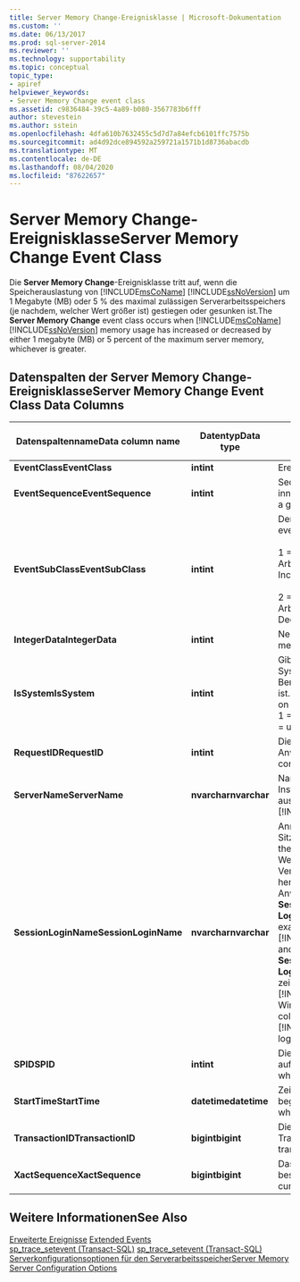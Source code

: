 ```yaml
---
title: Server Memory Change-Ereignisklasse | Microsoft-Dokumentation
ms.custom: ''
ms.date: 06/13/2017
ms.prod: sql-server-2014
ms.reviewer: ''
ms.technology: supportability
ms.topic: conceptual
topic_type:
- apiref
helpviewer_keywords:
- Server Memory Change event class
ms.assetid: c9836484-39c5-4a89-b080-3567783b6fff
author: stevestein
ms.author: sstein
ms.openlocfilehash: 4dfa610b7632455c5d7d7a84efcb6101ffc7575b
ms.sourcegitcommit: ad4d92dce894592a259721a1571b1d8736abacdb
ms.translationtype: MT
ms.contentlocale: de-DE
ms.lasthandoff: 08/04/2020
ms.locfileid: "87622657"
---
```

# <a name="server-memory-change-event-class"></a><span data-ttu-id="031b2-102">Server Memory Change-Ereignisklasse</span><span class="sxs-lookup"><span data-stu-id="031b2-102">Server Memory Change Event Class</span></span>
  <span data-ttu-id="031b2-103">Die **Server Memory Change**-Ereignisklasse tritt auf, wenn die Speicherauslastung von [!INCLUDE[msCoName](../../includes/msconame-md.md)] [!INCLUDE[ssNoVersion](../../includes/ssnoversion-md.md)] um 1 Megabyte (MB) oder 5 % des maximal zulässigen Serverarbeitsspeichers (je nachdem, welcher Wert größer ist) gestiegen oder gesunken ist.</span><span class="sxs-lookup"><span data-stu-id="031b2-103">The **Server Memory Change** event class occurs when [!INCLUDE[msCoName](../../includes/msconame-md.md)] [!INCLUDE[ssNoVersion](../../includes/ssnoversion-md.md)] memory usage has increased or decreased by either 1 megabyte (MB) or 5 percent of the maximum server memory, whichever is greater.</span></span>  
  
## <a name="server-memory-change-event-class-data-columns"></a><span data-ttu-id="031b2-104">Datenspalten der Server Memory Change-Ereignisklasse</span><span class="sxs-lookup"><span data-stu-id="031b2-104">Server Memory Change Event Class Data Columns</span></span>  
  
|<span data-ttu-id="031b2-105">Datenspaltenname</span><span class="sxs-lookup"><span data-stu-id="031b2-105">Data column name</span></span>|<span data-ttu-id="031b2-106">Datentyp</span><span class="sxs-lookup"><span data-stu-id="031b2-106">Data type</span></span>|<span data-ttu-id="031b2-107">BESCHREIBUNG</span><span class="sxs-lookup"><span data-stu-id="031b2-107">Description</span></span>|<span data-ttu-id="031b2-108">Column ID</span><span class="sxs-lookup"><span data-stu-id="031b2-108">Column ID</span></span>|<span data-ttu-id="031b2-109">Ja</span><span class="sxs-lookup"><span data-stu-id="031b2-109">Yes</span></span>|  
|----------------------|---------------|-----------------|---------------|---------|  
|<span data-ttu-id="031b2-110">**EventClass**</span><span class="sxs-lookup"><span data-stu-id="031b2-110">**EventClass**</span></span>|<span data-ttu-id="031b2-111">**int**</span><span class="sxs-lookup"><span data-stu-id="031b2-111">**int**</span></span>|<span data-ttu-id="031b2-112">Ereignistyp = 81.</span><span class="sxs-lookup"><span data-stu-id="031b2-112">Type of event = 81.</span></span>|<span data-ttu-id="031b2-113">27</span><span class="sxs-lookup"><span data-stu-id="031b2-113">27</span></span>|<span data-ttu-id="031b2-114">Nein</span><span class="sxs-lookup"><span data-stu-id="031b2-114">No</span></span>|  
|<span data-ttu-id="031b2-115">**EventSequence**</span><span class="sxs-lookup"><span data-stu-id="031b2-115">**EventSequence**</span></span>|<span data-ttu-id="031b2-116">**int**</span><span class="sxs-lookup"><span data-stu-id="031b2-116">**int**</span></span>|<span data-ttu-id="031b2-117">Sequenz eines bestimmten Ereignisses innerhalb der Anforderung.</span><span class="sxs-lookup"><span data-stu-id="031b2-117">Sequence of a given event within the request.</span></span>|<span data-ttu-id="031b2-118">51</span><span class="sxs-lookup"><span data-stu-id="031b2-118">51</span></span>|<span data-ttu-id="031b2-119">Nein</span><span class="sxs-lookup"><span data-stu-id="031b2-119">No</span></span>|  
|<span data-ttu-id="031b2-120">**EventSubClass**</span><span class="sxs-lookup"><span data-stu-id="031b2-120">**EventSubClass**</span></span>|<span data-ttu-id="031b2-121">**int**</span><span class="sxs-lookup"><span data-stu-id="031b2-121">**int**</span></span>|<span data-ttu-id="031b2-122">Der Typ der Ereignisunterklasse.</span><span class="sxs-lookup"><span data-stu-id="031b2-122">Type of event subclass.</span></span><br /><br /> <span data-ttu-id="031b2-123">1 = Arbeitsspeichervergrößerung</span><span class="sxs-lookup"><span data-stu-id="031b2-123">1=Memory Increase</span></span><br /><br /> <span data-ttu-id="031b2-124">2 = Arbeitsspeicherverringerung</span><span class="sxs-lookup"><span data-stu-id="031b2-124">2=Memory Decrease</span></span>|<span data-ttu-id="031b2-125">21</span><span class="sxs-lookup"><span data-stu-id="031b2-125">21</span></span>|<span data-ttu-id="031b2-126">Ja</span><span class="sxs-lookup"><span data-stu-id="031b2-126">Yes</span></span>|  
|<span data-ttu-id="031b2-127">**IntegerData**</span><span class="sxs-lookup"><span data-stu-id="031b2-127">**IntegerData**</span></span>|<span data-ttu-id="031b2-128">**int**</span><span class="sxs-lookup"><span data-stu-id="031b2-128">**int**</span></span>|<span data-ttu-id="031b2-129">Neue Arbeitsspeichergröße in MB</span><span class="sxs-lookup"><span data-stu-id="031b2-129">New memory size, in megabytes (MB).</span></span>|<span data-ttu-id="031b2-130">25</span><span class="sxs-lookup"><span data-stu-id="031b2-130">25</span></span>|<span data-ttu-id="031b2-131">Ja</span><span class="sxs-lookup"><span data-stu-id="031b2-131">Yes</span></span>|  
|<span data-ttu-id="031b2-132">**IsSystem**</span><span class="sxs-lookup"><span data-stu-id="031b2-132">**IsSystem**</span></span>|<span data-ttu-id="031b2-133">**int**</span><span class="sxs-lookup"><span data-stu-id="031b2-133">**int**</span></span>|<span data-ttu-id="031b2-134">Gibt an, ob das Ereignis bei einem Systemprozess oder einem Benutzerprozess aufgetreten ist.</span><span class="sxs-lookup"><span data-stu-id="031b2-134">Indicates whether the event occurred on a system process or a user process.</span></span> <span data-ttu-id="031b2-135">1 = System, 0 = Benutzer.</span><span class="sxs-lookup"><span data-stu-id="031b2-135">1 = system, 0 = user.</span></span>|<span data-ttu-id="031b2-136">60</span><span class="sxs-lookup"><span data-stu-id="031b2-136">60</span></span>|<span data-ttu-id="031b2-137">Ja</span><span class="sxs-lookup"><span data-stu-id="031b2-137">Yes</span></span>|  
|<span data-ttu-id="031b2-138">**RequestID**</span><span class="sxs-lookup"><span data-stu-id="031b2-138">**RequestID**</span></span>|<span data-ttu-id="031b2-139">**int**</span><span class="sxs-lookup"><span data-stu-id="031b2-139">**int**</span></span>|<span data-ttu-id="031b2-140">Die ID der Anforderung, die die Anweisung enthält.</span><span class="sxs-lookup"><span data-stu-id="031b2-140">ID of the request containing the statement.</span></span>|<span data-ttu-id="031b2-141">49</span><span class="sxs-lookup"><span data-stu-id="031b2-141">49</span></span>|<span data-ttu-id="031b2-142">Ja</span><span class="sxs-lookup"><span data-stu-id="031b2-142">Yes</span></span>|  
|<span data-ttu-id="031b2-143">**ServerName**</span><span class="sxs-lookup"><span data-stu-id="031b2-143">**ServerName**</span></span>|<span data-ttu-id="031b2-144">**nvarchar**</span><span class="sxs-lookup"><span data-stu-id="031b2-144">**nvarchar**</span></span>|<span data-ttu-id="031b2-145">Name der [!INCLUDE[ssNoVersion](../../includes/ssnoversion-md.md)] -Instanz, für die eine Ablaufverfolgung ausgeführt wird.</span><span class="sxs-lookup"><span data-stu-id="031b2-145">Name of the instance of [!INCLUDE[ssNoVersion](../../includes/ssnoversion-md.md)] being traced.</span></span>|<span data-ttu-id="031b2-146">26</span><span class="sxs-lookup"><span data-stu-id="031b2-146">26</span></span>|<span data-ttu-id="031b2-147">Nein</span><span class="sxs-lookup"><span data-stu-id="031b2-147">No</span></span>|  
|<span data-ttu-id="031b2-148">**SessionLoginName**</span><span class="sxs-lookup"><span data-stu-id="031b2-148">**SessionLoginName**</span></span>|<span data-ttu-id="031b2-149">**nvarchar**</span><span class="sxs-lookup"><span data-stu-id="031b2-149">**nvarchar**</span></span>|<span data-ttu-id="031b2-150">Anmeldename des Benutzers, der die Sitzung geöffnet hat.</span><span class="sxs-lookup"><span data-stu-id="031b2-150">The login name of the user who originated the session.</span></span> <span data-ttu-id="031b2-151">Wenn Sie z. B. mit Login1 eine Verbindung zu [!INCLUDE[ssNoVersion](../../includes/ssnoversion-md.md)] herstellen und mit Login2 eine Anweisung ausführen, zeigt **SessionLoginName** Login1 an, und **LoginName** zeigt Login2 an.</span><span class="sxs-lookup"><span data-stu-id="031b2-151">For example, if you connect to [!INCLUDE[ssNoVersion](../../includes/ssnoversion-md.md)] using Login1 and execute a statement as Login2, **SessionLoginName** shows Login1 and **LoginName** shows Login2.</span></span> <span data-ttu-id="031b2-152">Diese Spalte zeigt sowohl den [!INCLUDE[ssNoVersion](../../includes/ssnoversion-md.md)] - als auch den Windows-Anmeldenamen an.</span><span class="sxs-lookup"><span data-stu-id="031b2-152">This column displays both [!INCLUDE[ssNoVersion](../../includes/ssnoversion-md.md)] and Windows logins.</span></span>|<span data-ttu-id="031b2-153">64</span><span class="sxs-lookup"><span data-stu-id="031b2-153">64</span></span>|<span data-ttu-id="031b2-154">Ja</span><span class="sxs-lookup"><span data-stu-id="031b2-154">Yes</span></span>|  
|<span data-ttu-id="031b2-155">**SPID**</span><span class="sxs-lookup"><span data-stu-id="031b2-155">**SPID**</span></span>|<span data-ttu-id="031b2-156">**int**</span><span class="sxs-lookup"><span data-stu-id="031b2-156">**int**</span></span>|<span data-ttu-id="031b2-157">Die ID der Sitzung, in der das Ereignis aufgetreten ist.</span><span class="sxs-lookup"><span data-stu-id="031b2-157">ID of the session on which the event occurred.</span></span>|<span data-ttu-id="031b2-158">12</span><span class="sxs-lookup"><span data-stu-id="031b2-158">12</span></span>|<span data-ttu-id="031b2-159">Ja</span><span class="sxs-lookup"><span data-stu-id="031b2-159">Yes</span></span>|  
|<span data-ttu-id="031b2-160">**StartTime**</span><span class="sxs-lookup"><span data-stu-id="031b2-160">**StartTime**</span></span>|<span data-ttu-id="031b2-161">**datetime**</span><span class="sxs-lookup"><span data-stu-id="031b2-161">**datetime**</span></span>|<span data-ttu-id="031b2-162">Zeitpunkt, zu dem das Ereignis begonnen hat (falls vorhanden).</span><span class="sxs-lookup"><span data-stu-id="031b2-162">Time at which the event started, if available.</span></span>|<span data-ttu-id="031b2-163">14</span><span class="sxs-lookup"><span data-stu-id="031b2-163">14</span></span>|<span data-ttu-id="031b2-164">Ja</span><span class="sxs-lookup"><span data-stu-id="031b2-164">Yes</span></span>|  
|<span data-ttu-id="031b2-165">**TransactionID**</span><span class="sxs-lookup"><span data-stu-id="031b2-165">**TransactionID**</span></span>|<span data-ttu-id="031b2-166">**bigint**</span><span class="sxs-lookup"><span data-stu-id="031b2-166">**bigint**</span></span>|<span data-ttu-id="031b2-167">Die vom System zugewiesene ID der Transaktion.</span><span class="sxs-lookup"><span data-stu-id="031b2-167">System-assigned ID of the transaction.</span></span>|<span data-ttu-id="031b2-168">4</span><span class="sxs-lookup"><span data-stu-id="031b2-168">4</span></span>|<span data-ttu-id="031b2-169">Ja</span><span class="sxs-lookup"><span data-stu-id="031b2-169">Yes</span></span>|  
|<span data-ttu-id="031b2-170">**XactSequence**</span><span class="sxs-lookup"><span data-stu-id="031b2-170">**XactSequence**</span></span>|<span data-ttu-id="031b2-171">**bigint**</span><span class="sxs-lookup"><span data-stu-id="031b2-171">**bigint**</span></span>|<span data-ttu-id="031b2-172">Das Token, das die aktuelle Transaktion beschreibt.</span><span class="sxs-lookup"><span data-stu-id="031b2-172">Token that describes the current transaction.</span></span>|<span data-ttu-id="031b2-173">50</span><span class="sxs-lookup"><span data-stu-id="031b2-173">50</span></span>|<span data-ttu-id="031b2-174">Ja</span><span class="sxs-lookup"><span data-stu-id="031b2-174">Yes</span></span>|  
  
## <a name="see-also"></a><span data-ttu-id="031b2-175">Weitere Informationen</span><span class="sxs-lookup"><span data-stu-id="031b2-175">See Also</span></span>  
 <span data-ttu-id="031b2-176">[Erweiterte Ereignisse](../extended-events/extended-events.md) </span><span class="sxs-lookup"><span data-stu-id="031b2-176">[Extended Events](../extended-events/extended-events.md) </span></span>  
 <span data-ttu-id="031b2-177">[sp_trace_setevent &#40;Transact-SQL&#41;](/sql/relational-databases/system-stored-procedures/sp-trace-setevent-transact-sql) </span><span class="sxs-lookup"><span data-stu-id="031b2-177">[sp_trace_setevent &#40;Transact-SQL&#41;](/sql/relational-databases/system-stored-procedures/sp-trace-setevent-transact-sql) </span></span>  
 [<span data-ttu-id="031b2-178">Serverkonfigurationsoptionen für den Serverarbeitsspeicher</span><span class="sxs-lookup"><span data-stu-id="031b2-178">Server Memory Server Configuration Options</span></span>](../../database-engine/configure-windows/server-memory-server-configuration-options.md)  
  
  

